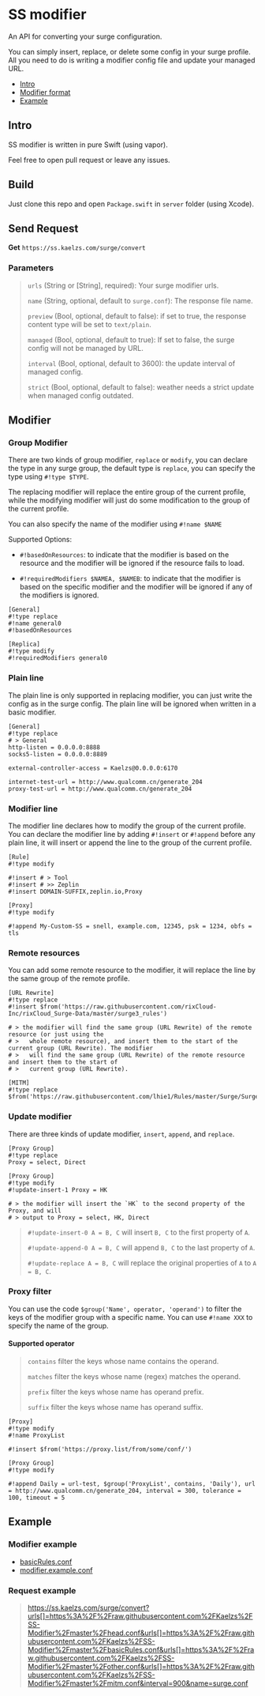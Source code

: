 # SS modifier

An API for converting your surge configuration.

You can simply insert, replace, or delete some config in your surge profile. All you need to do is writing a modifier config file and update your managed URL.

- [Intro](#Intro)
- [Modifier format](#Modifier)
- [Example](#Example)

## Intro

SS modifier is written in pure Swift (using vapor).

Feel free to open pull request or leave any issues.

## Build

Just clone this repo and open `Package.swift` in `server` folder (using Xcode).

## Send Request

**Get** `https://ss.kaelzs.com/surge/convert`

### Parameters

> `urls` (String or [String], required): Your surge modifier urls.
>
> `name` (String, optional, default to `surge.conf`): The response file name.
>
> `preview` (Bool, optional, default to false): if set to true, the response content type will be set to `text/plain`.
>
> `managed` (Bool, optional, default to true): If set to false, the surge config will not be managed by URL.
>
> `interval` (Bool, optional, default to 3600): the update interval of managed config.
>
> `strict` (Bool, optional, default to false): weather needs a strict update when managed config outdated.

## Modifier

### Group Modifier

There are two kinds of group modifier, `replace` or `modify`, you can declare the type in any surge group, the default type is `replace`, you can specify the type using `#!type $TYPE`.

The replacing modifier will replace the entire group of the current profile, while the modifying modifier will just do some modification to the group of the current profile.

You can also specify the name of the modifier using `#!name $NAME`

Supported Options:

- `#!basedOnResources`: to indicate that the modifier is based on the resource and the modifier will be ignored if the resource fails to load.

- `#!requiredModifiers $NAMEA, $NAMEB`: to indicate that the modifier is based on the specific modifier and the modifier will be ignored if any of the modifiers is ignored.

``` Properties
[General]
#!type replace
#!name general0
#!basedOnResources

[Replica]
#!type modify
#!requiredModifiers general0
```

### Plain line

The plain line is only supported in replacing modifier, you can just write the config as in the surge config. The plain line will be ignored when written in a basic modifier.

``` Properties
[General]
#!type replace
# > General
http-listen = 0.0.0.0:8888
socks5-listen = 0.0.0.0:8889

external-controller-access = Kaelzs@0.0.0.0:6170

internet-test-url = http://www.qualcomm.cn/generate_204
proxy-test-url = http://www.qualcomm.cn/generate_204
```

### Modifier line

The modifier line declares how to modify the group of the current profile. You can declare the modifier line by adding `#!insert` or `#!append` before any plain line, it will insert or append the line to the group of the current profile.

``` Properties
[Rule]
#!type modify

#!insert # > Tool
#!insert # >> Zeplin
#!insert DOMAIN-SUFFIX,zeplin.io,Proxy

[Proxy]
#!type modify

#!append My-Custom-SS = snell, example.com, 12345, psk = 1234, obfs = tls
```

### Remote resources

You can add some remote resource to the modifier, it will replace the line by the same group of the remote profile.

``` Properties
[URL Rewrite]
#!type replace
#!insert $from('https://raw.githubusercontent.com/rixCloud-Inc/rixCloud_Surge-Data/master/surge3_rules')

# > the modifier will find the same group (URL Rewrite) of the remote resource (or just using the
# >   whole remote resource), and insert them to the start of the current group (URL Rewrite). The modifier
# >   will find the same group (URL Rewrite) of the remote resource and insert them to the start of
# >   current group (URL Rewrite).

[MITM]
#!type replace
$from('https://raw.githubusercontent.com/lhie1/Rules/master/Surge/Surge%203/MitM.conf')
```

### Update modifier

There are three kinds of update modifier, `insert`, `append`, and `replace`.

``` Properties
[Proxy Group]
#!type replace
Proxy = select, Direct

[Proxy Group]
#!type modify
#!update-insert-1 Proxy = HK

# > the modifier will insert the `HK` to the second property of the Proxy, and will
# > output to Proxy = select, HK, Direct
```

> `#!update-insert-0 A = B, C` will insert `B, C` to the first property of `A`.
>
> `#!update-append-0 A = B, C` will append `B, C` to the last property of `A`.
>
> `#!update-replace A = B, C` will replace the original properties of `A` to `A = B, C`.

### Proxy filter

You can use the code `$group('Name', operator, 'operand')` to filter the keys of the modifier group with a specific name. You can use `#!name XXX` to specify the name of the group.

#### Supported operator

> `contains` filter the keys whose name contains the operand.
>
> `matches` filter the keys whose name (regex) matches the operand.
>
> `prefix` filter the keys whose name has operand prefix.
>
> `suffix` filter the keys whose name has operand suffix.
>

``` Properties
[Proxy]
#!type modify
#!name ProxyList

#!insert $from('https://proxy.list/from/some/conf/')

[Proxy Group]
#!type modify

#!append Daily = url-test, $group('ProxyList', contains, 'Daily'), url = http://www.qualcomm.cn/generate_204, interval = 300, tolerance = 100, timeout = 5
```

## Example

### Modifier example

- [basicRules.conf](https://github.com/Kaelzs/SS-Modifier/tree/master/basicRules.conf)
- [modifier.example.conf](https://github.com/Kaelzs/SS-Modifier/tree/master/modifier.example.conf)

### Request example

> https://ss.kaelzs.com/surge/convert?urls[]=https%3A%2F%2Fraw.githubusercontent.com%2FKaelzs%2FSS-Modifier%2Fmaster%2Fhead.conf&urls[]=https%3A%2F%2Fraw.githubusercontent.com%2FKaelzs%2FSS-Modifier%2Fmaster%2FbasicRules.conf&urls[]=https%3A%2F%2Fraw.githubusercontent.com%2FKaelzs%2FSS-Modifier%2Fmaster%2Fother.conf&urls[]=https%3A%2F%2Fraw.githubusercontent.com%2FKaelzs%2FSS-Modifier%2Fmaster%2Fmitm.conf&interval=900&name=surge.conf
